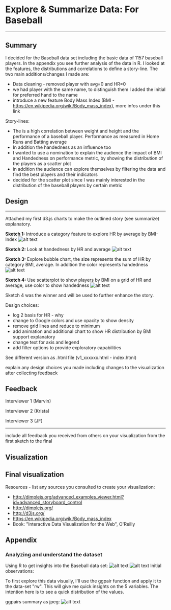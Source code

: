 # Explore & Summarize Data: For Baseball

--------

## Summary

I decided for the Baseball data set including the basic data of 1157 baseball players. In the appendix you see further analysis of the data in R. I looked at the features, the distributions and correlations to define a story-line. The two main additions/changes I made are:

- Data cleaning - removed player with avg=0 and HR=0
- we had player with the same name, to distinguish them I added the initial for preferred hand to the name
- introduce a new feature Body Mass Index (BMI - https://en.wikipedia.org/wiki/Body_mass_index), more infos under this link


Story-lines:

- The is a high correlation between weight and height and the performance of a baseball player. Performance as measured in Home Runs and Batting average
- In addition the handedness as an influence too
- I wanted to use a nomination to explain the audience the impact of BMI and Handedness on performance metric, by showing the distribution of the players as a scatter plot
- in addition the audience can explore themselves by filtering the data and find the best players and their indicators
- decided for the scatter plot since I was mainly interested in the distribution of the baseball players by certain metric

## Design

--------

Attached my first d3.js charts to make the outlined story (see summarize) explanatory.

<b>Sketch 1:</b> Introduce a category feature to explore HR by average by BMI-Index
![alt text](img/Sketch1.jpeg)
<end>

<b>Sketch 2:</b> Look at handedness by HR and average
![alt text](img/Sketch2.jpeg)
<end>

<b>Sketch 3:</b> Explore bubble chart, the size represents the sum of HR by category BMI, average. In addition the color represents handedness
![alt text](img/Sketch3.jpeg)
<end>

<b>Sketch 4:</b> Use scatterplot to show players by BMI on a grid of HR and average, use color to show handedness
![alt text](img/Sketch4.jpeg)
<end>

Sketch 4 was the winner and will be used to further enhance the story.

Design choices:

- log 2 basis for HR - why
- change to Google colors and use opacity to show density
- remove grid lines and reduce to minimum
- add animation and additional chart to show HR distribution by BMI support explanatory
- change text for axis and legend
- add filter options to provide exploratory capabilities


See different version as .html file (v1_xxxxxx.html - index.html)

explain any design choices you made including changes to the visualization after collecting feedback

## Feedback

Interviewer 1 (Marvin)

Interviewer 2 (Krista)

Interviewer 3 (JF)



--------

include all feedback you received from others on your visualization from the first sketch to the final

## Visualization

Final visualization
--------

Resources - list any sources you consulted to create your visualization:

- http://dimplejs.org/advanced_examples_viewer.html?id=advanced_storyboard_control
- http://dimplejs.org/
- http://d3js.org/
- https://en.wikipedia.org/wiki/Body_mass_index
- Book: "Interactive Data Visualization for the Web", O'Reilly

## Appendix

### Analyzing and understand the dataset
Using R to get insights into the Baseball data set:
![alt text](img/summary.jpeg)
<end>
![alt text](img/str.jpeg)
<end>
Initial observations:


To first explore this data visually, I'll use the ggpair function and apply it to the data-set "rw". This will give me quick insights on the 5 variables. The intention here is to see a quick distribution of the values.

ggpairs summary as jpeg:
![alt text](img/Rplot.jpeg)
<end>


